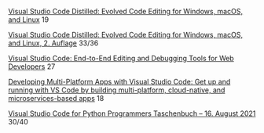 
[Visual Studio Code Distilled: Evolved Code Editing for Windows, macOS, and Linux](https://www.amazon.de/Visual-Studio-Code-Distilled-Evolved/dp/1484242238/) 19

[Visual Studio Code Distilled: Evolved Code Editing for Windows, macOS, and Linux, 2. Auflage](https://www.amazon.de/Visual-Studio-Code-Distilled-Evolved/dp/1484269004/) 33/36

[Visual Studio Code: End-to-End Editing and Debugging Tools for Web Developers](https://www.amazon.de/Visual-Studio-Code-End-End/dp/1119588189/) 27

[Developing Multi-Platform Apps with Visual Studio Code: Get up and running with VS Code by building multi-platform, cloud-native, and microservices-based apps](https://www.amazon.de/Developing-Multi-Platform-Visual-Studio-microservices-based/dp/1838822933/) 18

[Visual Studio Code for Python Programmers Taschenbuch – 16. August 2021](https://www.amazon.de/Visual-Studio-Code-Python-Programmers/dp/1119773369) 30/40
